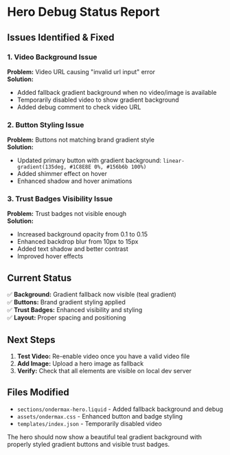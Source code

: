 # Hero Debug Status Report

## Issues Identified & Fixed

### 1. Video Background Issue
**Problem:** Video URL causing "invalid url input" error  
**Solution:** 
- Added fallback gradient background when no video/image is available
- Temporarily disabled video to show gradient background
- Added debug comment to check video URL

### 2. Button Styling Issue  
**Problem:** Buttons not matching brand gradient style  
**Solution:**
- Updated primary button with gradient background: `linear-gradient(135deg, #1C8E8E 0%, #156b6b 100%)`
- Added shimmer effect on hover
- Enhanced shadow and hover animations

### 3. Trust Badges Visibility Issue
**Problem:** Trust badges not visible enough  
**Solution:**
- Increased background opacity from 0.1 to 0.15
- Enhanced backdrop blur from 10px to 15px
- Added text shadow and better contrast
- Improved hover effects

## Current Status

✅ **Background:** Gradient fallback now visible (teal gradient)  
✅ **Buttons:** Brand gradient styling applied  
✅ **Trust Badges:** Enhanced visibility and styling  
✅ **Layout:** Proper spacing and positioning  

## Next Steps

1. **Test Video:** Re-enable video once you have a valid video file
2. **Add Image:** Upload a hero image as fallback
3. **Verify:** Check that all elements are visible on local dev server

## Files Modified

- `sections/ondermax-hero.liquid` - Added fallback background and debug
- `assets/ondermax.css` - Enhanced button and badge styling  
- `templates/index.json` - Temporarily disabled video

The hero should now show a beautiful teal gradient background with properly styled gradient buttons and visible trust badges.
